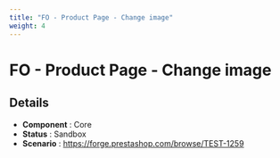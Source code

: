 ```yaml
---
title: "FO - Product Page - Change image"
weight: 4
---
```


# FO - Product Page - Change image
## Details
* **Component** : Core
* **Status** : Sandbox
* **Scenario** : https://forge.prestashop.com/browse/TEST-1259
